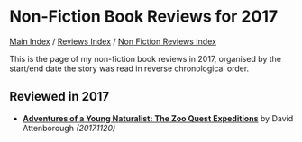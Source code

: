 # Non-Fiction Book Reviews for 2017

[Main Index](../../../README.md) / [Reviews Index](../../README.md) / [Non Fiction Reviews Index](../README.md)

This is the page of my non-fiction book reviews in 2017, organised by the start/end date the story was read in reverse chronological order.

## Reviewed in 2017
- [**Adventures of a Young Naturalist: The Zoo Quest Expeditions**](20171120-AdventuresYoungNaturalist.md) by David Attenborough *(20171120)*
